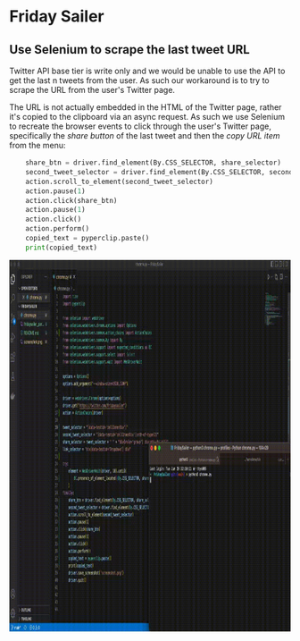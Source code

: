# Friday Sailer

## Use Selenium to scrape the last tweet URL

Twitter API base tier is write only and we would be unable to use the API to get the last n tweets from the user. As such our workaround is to try to scrape the URL from the user's Twitter page. 

The URL is not actually embedded in the HTML of the Twitter page, rather it's copied to the clipboard via an async request. As such we use Selenium to recreate the browser events to click through the user's Twitter page, specifically the *share button* of the last tweet and then the *copy URL item* from the menu:

```python
    share_btn = driver.find_element(By.CSS_SELECTOR, share_selector)
    second_tweet_selector = driver.find_element(By.CSS_SELECTOR, second_tweet_selector)
    action.scroll_to_element(second_tweet_selector)
    action.pause(1)
    action.click(share_btn)
    action.pause(1)
    action.click()
    action.perform()
    copied_text = pyperclip.paste()
    print(copied_text)
```

<img src="fridaysailor_parse.gif" width="1024" height="665.6"/>
